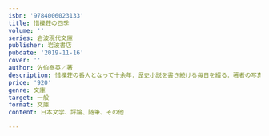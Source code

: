 ```yaml
---
isbn: '9784006023133'
title: 惜櫟荘の四季
volume: ''
series: 岩波現代文庫
publisher: 岩波書店
pubdate: '2019-11-16'
cover: ''
author: 佐伯泰英／著
description: 惜櫟荘の番人となって十余年．歴史小説を書き続ける毎日を綴る．著者の写真も多数収録．
price: '920'
genre: 文庫
target: 一般
format: 文庫
content: 日本文学、評論、随筆、その他

---
```

